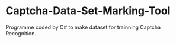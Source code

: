 # Captcha-Data-Set-Marking-Tool
Programme coded by C# to make dataset for trainning Captcha Recognition.  
